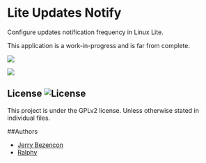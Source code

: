 Lite Updates Notify
================

Configure updates notification frequency in Linux Lite.

This application is a work-in-progress and is far from complete.

![](http://i.imgur.com/blCUMo4.png)

![](http://i.imgur.com/T57vKSI.png)

## License ![License](https://img.shields.io/badge/license-GPLv2-green.svg)

This project is under the GPLv2 license. Unless otherwise stated in individual files.

##Authors
- [Jerry Bezencon](https://github.com/linuxlite/)
- [Ralphy](https://github.com/ralphys)